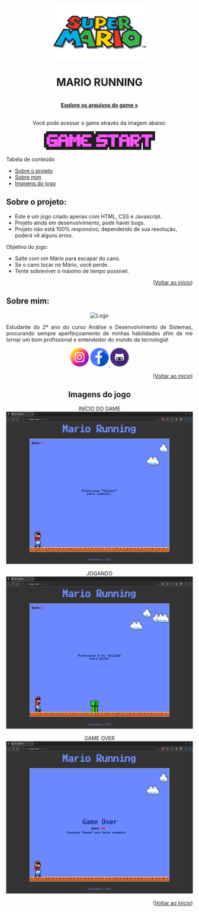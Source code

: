 <!-- Projeto & Logo -->
<div id="top"></div>
<br/>
<div align="center">
    <img src="https://raw.githubusercontent.com/TakaiJr/links-projeto/main/logo_project.png?token=GHSAT0AAAAAACB5PCWTBP7DRZXCOMPS727QZCK65BA" alt="Logo" width="250px" height="150px">

  <h1> MARIO RUNNING</h1>
  <p>
    <br/>
    <a href="https://github.com/TakaiJr/running-game"><strong>Explore os arquivos do game »</strong></a>
    <br/>
    <br/>
    <p>Você pode acessar o game através da imagem abaixo:<p>
    <a href=https://takaijr.github.io/running-game target="_blank"> <img src="https://raw.githubusercontent.com/TakaiJr/links-projeto/main/game-start.png?token=GHSAT0AAAAAACB5PCWTGMORFDYQFUED3PYIZCK64JQ" alt="Logo" width="300px" height="50px"></a> 
</p>
</div>

<!-- TABELA DE CONTEÚDOS -->
  <summary>Tabela de conteúdo</summary>
  <ul>
    <li><a href="#sobre-o-projeto">Sobre o projeto</a></li>
    <li><a href="#sobre-mim">Sobre mim</a></li>
    <li><a href="#imagens-do-jogo">Imagens do jogo</a></li>
  </ul>

  <!-- sobre o projeto -->
## Sobre o projeto:

* Este é um jogo criado apenas com HTML, CSS e Javascript.
* Projeto ainda em desenvolvimento, pode haver bugs.
* Projeto não está 100% responsivo, dependendo de sua resolução, poderá vê alguns erros.


Objetivo do jogo:
* Salte com om Mário para escapar do cano.
* Se o cano tocar no Mário, você perde.
* Tente sobreviver o máximo de tempo possível.

<p align="right">(<a href="#top">Voltar ao início</a>)</p>

<!-- CONTATO -->
## Sobre mim:
<div align="center">
<img src="https://raw.githubusercontent.com/TakaiJr/links-projeto/main/sobre-mim.png?token=GHSAT0AAAAAACB5PCWT6QKLUM5AVAVFAN62ZCK65NQ" alt="Logo" width="200" height="200"></a>
 <p align="justify" >     Estudante do 2º ano do curso Análise e Desenvolvimento de Sistemas, procurando sempre aperfeiçoamento de minhas habilidades afim de me tornar um bom profissional e entendedor do mundo da tecnologia!<p>

<a href="https://www.instagram.com/takaijr/" target="_blank">
<img src="https://raw.githubusercontent.com/TakaiJr/links-projeto/main/insta-icon.png?token=GHSAT0AAAAAACB5PCWTOCWC5P5FFPWXLEK6ZCK7FAQ" alt="Logo" width="50" height="50"></a> <a href="https://www.facebook.com/takaijr" target="_blank">
<img src="https://raw.githubusercontent.com/TakaiJr/links-projeto/main/face-icon.png?token=GHSAT0AAAAAACB5PCWSBKSVD7ALDKPDZTBQZCK7FCA" alt="Logo" width="50" height="50"></a><a href="https://github.com/TakaiJr" target="_blank">
<img src="https://raw.githubusercontent.com/TakaiJr/links-projeto/main/github-icon.png?token=GHSAT0AAAAAACB5PCWSIGF3KP4WF5653HGSZCK7E7Q" alt="Logo" width="50" height="50"></a>

<p align="right">(<a href="#top">Voltar ao início</a>)</p>

<!-- IMAGENS DO JOGO -->
## Imagens do jogo
<div align="center">

INÍCIO DO GAME
  <a href="#">
 <img src="https://raw.githubusercontent.com/TakaiJr/links-projeto/main/start-game.png?token=GHSAT0AAAAAACB5PCWSARV2KGCRE46TNBYKZCK7NOQ" alt="Logo" width="868" height="410"></a>

JOGANDO
 <img src="https://raw.githubusercontent.com/TakaiJr/links-projeto/main/gaming.png?token=GHSAT0AAAAAACB5PCWTWYKCJK44BU6EQURIZCK7NGA" alt="Logo" width="868" height="410"></a>

GAME OVER
 <img src="https://raw.githubusercontent.com/TakaiJr/links-projeto/main/end-game.png?token=GHSAT0AAAAAACB5PCWTMLITLMKGSYF6QGNUZCK7NEA" alt="Logo" width="868" height="410"></a>
</div>

<p align="right">(<a href="#top">Voltar ao início</a>)</p>